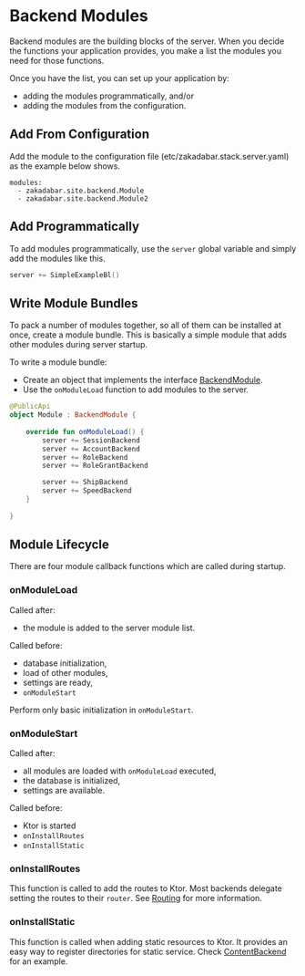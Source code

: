 # Backend Modules

Backend modules are the building blocks of the server. When you decide the functions
your application provides, you make a list the modules you need for those functions.

Once you have the list, you can set up your application by:

- adding the modules programmatically, and/or
- adding the modules from the configuration.

## Add From Configuration

Add the module to the configuration file (etc/zakadabar.stack.server.yaml) as
the example below shows.

```
modules:
  - zakadabar.site.backend.Module
  - zakadabar.site.backend.Module2
```

## Add Programmatically

To add modules programmatically, use the `server` global variable and simply
add the modules like this.

```kotlin
server += SimpleExampleBl()
```

## Write Module Bundles

To pack a number of modules together, so all of them can be installed at once,
create a module bundle. This is basically a simple module that adds other
modules during server startup. 

To write a module bundle:

- Create an object that implements the interface [BackendModule](/src/jvmMain/kotlin/zakadabar/stack/backend/BackendModule.kt).
- Use the `onModuleLoad` function to add modules to the server.

```kotlin
@PublicApi
object Module : BackendModule {
    
    override fun onModuleLoad() {
        server += SessionBackend
        server += AccountBackend
        server += RoleBackend
        server += RoleGrantBackend

        server += ShipBackend
        server += SpeedBackend
    }
    
}
```

## Module Lifecycle

There are four module callback functions which are called during startup.

### onModuleLoad

Called after:

- the module is added to the server module list.
  
Called before:

- database initialization,
- load of other modules,
- settings are ready,
- `onModuleStart`

Perform only basic initialization in `onModuleStart`. 

### onModuleStart

Called after:

- all modules are loaded with `onModuleLoad` executed,
- the database is initialized,
- settings are available.

Called before:

- Ktor is started
- `onInstallRoutes`
- `onInstallStatic`

### onInstallRoutes

This function is called to add the routes to Ktor. Most backends delegate setting
the routes to their `router`. See [Routing](./Routing.md) for more information.

### onInstallStatic

This function is called when adding static resources to Ktor. It provides an
easy way to register directories for static service. Check
[ContentBackend](/src/jvmMain/kotlin/zakadabar/stack/backend/custom/ContentBackend.kt)
for an example.

